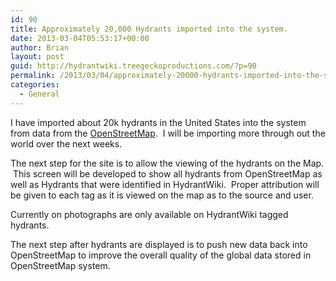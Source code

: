 ```yaml
---
id: 90
title: Approximately 20,000 Hydrants imported into the system.
date: 2013-03-04T05:53:17+00:00
author: Brian
layout: post
guid: http://hydrantwiki.treegeckoproductions.com/?p=90
permalink: /2013/03/04/approximately-20000-hydrants-imported-into-the-system/
categories:
  - General
---
```

I have imported about 20k hydrants in the United States into the system from data from the [OpenStreetMap](http://www.openstreetmap.org/).  I will be importing more through out the world over the next weeks.

The next step for the site is to allow the viewing of the hydrants on the Map.  This screen will be developed to show all hydrants from OpenStreetMap as well as Hydrants that were identified in HydrantWiki.  Proper attribution will be given to each tag as it is viewed on the map as to the source and user.

Currently on photographs are only available on HydrantWiki tagged hydrants.

The next step after hydrants are displayed is to push new data back into OpenStreetMap to improve the overall quality of the global data stored in OpenStreetMap system.

&nbsp;
